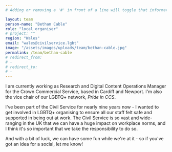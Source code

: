 ```yaml
---
# Adding or removing a '#' in front of a line will toggle that information off and on from being processed. 

layout: team
person-name: "Bethan Cable"
role: "local organiser"
# project: ""
region: "Wales"
email: "wales@civilservice.lgbt"
image: "/assets/images/uploads/team/bethan-cable.jpg"
permalink: /team/bethan-cable
# redirect_from: 
# - 
# redirect_to: 
# - 
---
```


I am currently working as Research and Digital Content Operations Manager for the Crown Commercial Service, based in Cardiff and Newport. I'm also the vice chair of our LGBTQ+ network, *Pride in CCS*. 

I've been part of the Civil Service for nearly nine years now - I wanted to get involved in LGBTQ+ organising to ensure all our staff felt safe and supported in being out at work. The Civil Service is so vast and wide-ranging in the UK that we can have a huge impact on workplace norms, and I think it's so important that we take the responsibility to do so. 

And with a bit of luck, we can have some fun while we're at it - so if you've got an idea for a social, let me know!

